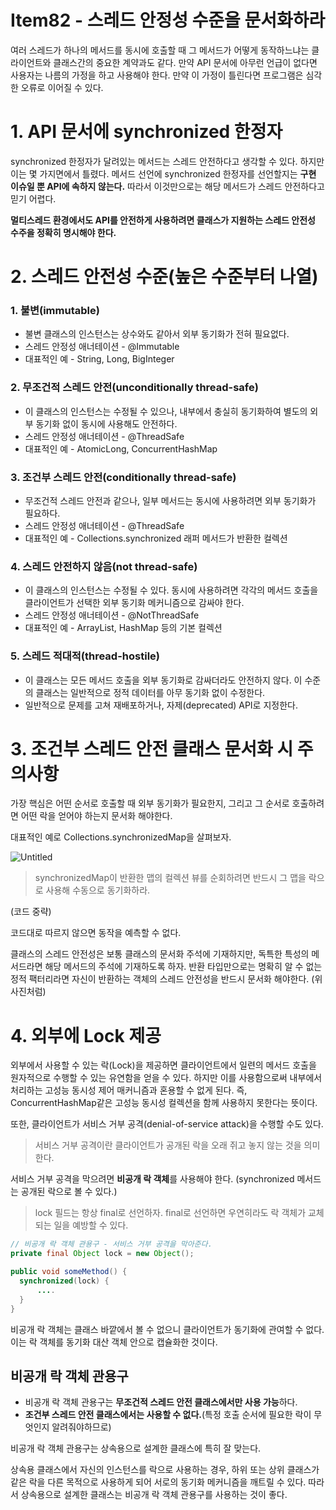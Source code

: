 # Item82 - 스레드 안정성 수준을 문서화하라

여러 스레드가 하나의 메서드를 동시에 호출할 때 그 메서드가 어떻게 동작하느냐는 클라이언트와 클래스간의 중요한 계약과도 같다. 만약 API 문서에 아무런 언급이 없다면 사용자는 나름의 가정을 하고 사용해야 한다. 만약 이 가정이 틀린다면 프로그램은 심각한 오류로 이어질 수 있다.

# 1. API 문서에 synchronized 한정자

synchronized 한정자가 달려있는 메서드는 스레드 안전하다고 생각할 수 있다. 하지만 이는 몇 가지면에서 틀렸다. 메서드 선언에 synchronized 한정자를 선언할지는 **구현 이슈일 뿐 API에 속하지 않는다.** 따라서 이것만으로는 해당 메서드가 스레드 안전하다고 믿기 어렵다.

**멀티스레드 환경에서도 API를 안전하게 사용하려면 클래스가 지원하는 스레드 안전성 수주을 정확히 명시해야 한다.** 

# 2. 스레드 안전성 수준(높은 수준부터 나열)

### 1. 불변(immutable)

- 불변 클래스의 인스턴스는 상수와도 같아서 외부 동기화가 전혀 필요없다.
- 스레드 안정성 애너테이션 - @Immutable
- 대표적인 예 - String, Long, BigInteger

### 2. 무조건적 스레드 안전(unconditionally thread-safe)

- 이 클래스의 인스턴스는 수정될 수 있으나, 내부에서 충실히 동기화하여 별도의 외부 동기화 없이 동시에 사용해도 안전하다.
- 스레드 안정성 애너테이션 - @ThreadSafe
- 대표적인 예 - AtomicLong, ConcurrentHashMap

### 3. 조건부 스레드 안전(conditionally thread-safe)

- 무조건적 스레드 안전과 같으나, 일부 메서드는 동시에 사용하려면 외부 동기화가 필요하다.
- 스레드 안정성 애너테이션 - @ThreadSafe
- 대표적인 예 - Collections.synchronized 래퍼 메서드가 반환한 컬렉션

### 4. 스레드 안전하지 않음(not thread-safe)

- 이 클래스의 인스턴스는 수정될 수 있다. 동시에 사용하려면 각각의 메서드 호출을 클라이언트가 선택한 외부 동기화 메커니즘으로 감싸야 한다.
- 스레드 안정성 애너테이션 - @NotThreadSafe
- 대표적인 예 - ArrayList, HashMap 등의 기본 컬렉션

### 5. 스레드 적대적(thread-hostile)

- 이 클래스는 모든 메서드 호출을 외부 동기화로 감싸더라도 안전하지 않다. 이 수준의 클래스는 일반적으로 정적 데이터를 아무 동기화 없이 수정한다.
- 일반적으로 문제를 고쳐 재배포하거나, 자제(deprecated) API로 지정한다.

# 3. 조건부 스레드 안전 클래스 문서화 시 주의사항

가장 핵심은 어떤 순서로 호출할 때 외부 동기화가 필요한지, 그리고 그 순서로 호출하려면 어떤 락을 얻어야 하는지 문서화 해야한다.

대표적인 예로 Collections.synchronizedMap을 살펴보자.

![Untitled](Item82%20-%20%E1%84%89%E1%85%B3%E1%84%85%E1%85%A6%E1%84%83%E1%85%B3%20%E1%84%8B%E1%85%A1%E1%86%AB%E1%84%8C%E1%85%A5%E1%86%BC%E1%84%89%E1%85%A5%E1%86%BC%20%E1%84%89%E1%85%AE%E1%84%8C%E1%85%AE%E1%86%AB%E1%84%8B%E1%85%B3%E1%86%AF%20%E1%84%86%E1%85%AE%E1%86%AB%E1%84%89%E1%85%A5%E1%84%92%E1%85%AA%E1%84%92%E1%85%A1%E1%84%85%E1%85%A1%20c5e4d33f7847495bacd0c738ae08473a/Untitled.png)

> synchronizedMap이 반환한 맵의 컬렉션 뷰를 순회하려면 반드시 그 맵을 락으로 사용해 수동으로 동기화하라. 

(코드 중략)

코드대로 따르지 않으면 동작을 예측할 수 없다.
> 

클래스의 스레드 안전성은 보통 클래스의 문서화 주석에 기재하지만, 독특한 특성의 메서드라면 해당 메서드의 주석에 기재하도록 하자. 반환 타입만으로는 명확히 알 수 없는 정적 팩터리라면 자신이 반환하는 객체의 스레드 안전성을 반드시 문서화 해야한다. (위 사진처럼)

# 4. 외부에 Lock 제공

외부에서 사용할 수 있는 락(Lock)을 제공하면 클라이언트에서 일련의 메서드 호출을 원자적으로 수행할 수 있는 유연함을 얻을 수 있다. 하지만 이를 사용함으로써 내부에서 처리하는 고성능 동시성 제어 매커니즘과 혼용할 수 없게 된다. 즉, ConcurrentHashMap같은 고성능 동시성 컬렉션을 함께 사용하지 못한다는 뜻이다.

또한, 클라이언트가 서비스 거부 공격(denial-of-service attack)을 수행할 수도 있다.

> 서비스 거부 공격이란 클라이언트가 공개된 락을 오래 쥐고 놓지 않는 것을 의미한다.
> 

서비스 거부 공격을 막으려면 **비공개 락 객체**를 사용해야 한다. (synchronized 메서드는 공개된 락으로 볼 수 있다.) 

> lock 필드는 항상 final로 선언하자. final로 선언하면 우연히라도 락 객체가 교체되는 일을 예방할 수 있다.
> 

```java
// 비공개 락 객체 관용구 - 서비스 거부 공격을 막아준다.
private final Object lock = new Object();

public void someMethod() {
  synchronized(lock) {
      ....
  }
}
```

비공개 락 객체는 클래스 바깥에서 볼 수 없으니 클라이언트가 동기화에 관여할 수 없다. 이는 락 객체를 동기화 대산 객체 안으로 캡슐화한 것이다.

## 비공개 락 객체 관용구

- 비공개 락 객체 관용구는 **무조건적 스레드 안전 클래스에서만 사용 가능**하다.
- **조건부 스레드 안전 클래스에서는 사용할 수 없다.**(특정 호출 순서에 필요한 락이 무엇인지 알려줘야하므로)

비공개 락 객체 관용구는 상속용으로 설계한 클래스에 특히 잘 맞는다. 

상속용 클래스에서 자신의 인스턴스를 락으로 사용하는 경우, 하위 또는 상위 클래스가 같은 락을 다른 목적으로 사용하게 되어 서로의 동기화 메커니즘을 깨트릴 수 있다. 따라서 상속용으로 설계한 클래스는 비공개 락 객체 관용구를 사용하는 것이 좋다.